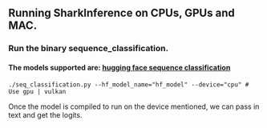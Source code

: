 ## Running SharkInference on CPUs, GPUs and MAC.


### Run the binary sequence_classification.
#### The models supported are: [hugging face sequence classification](https://huggingface.co/docs/transformers/model_doc/auto#transformers.TFAutoModelForSequenceClassification)
```shell
./seq_classification.py --hf_model_name="hf_model" --device="cpu" # Use gpu | vulkan
```

Once the model is compiled to run on the device mentioned, we can pass in text and 
get the logits.




